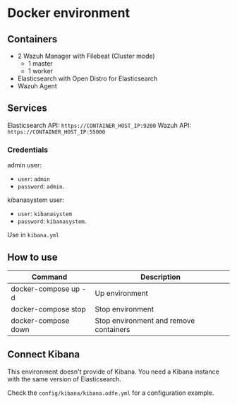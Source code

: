 # Docker environment

## Containers
- 2 Wazuh Manager with Filebeat (Cluster mode)
  - 1 master
  - 1 worker
- Elasticsearch with Open Distro for Elasticsearch
- Wazuh Agent

## Services

Elasticsearch API: `https://CONTAINER_HOST_IP:9200`
Wazuh API: `https://CONTAINER_HOST_IP:55000`

### Credentials

admin user:
- `user`: `admin`
- `password`: `admin`.

kibanasystem user:
- `user`: `kibanasystem`
- `password`: `kibanasystem`.

Use in `kibana.yml`

## How to use
| Command              | Description                            |
| -------------------- | -------------------------------------- |
| docker-compose up -d | Up environment                         |
| docker-compose stop  | Stop environment                       |
| docker-compose down  | Stop environment and remove containers |

## Connect Kibana

This environment doesn't provide of Kibana. You need a Kibana instance with the same version of Elasticsearch.

Check the `config/kibana/kibana.odfe.yml` for a configuration example.